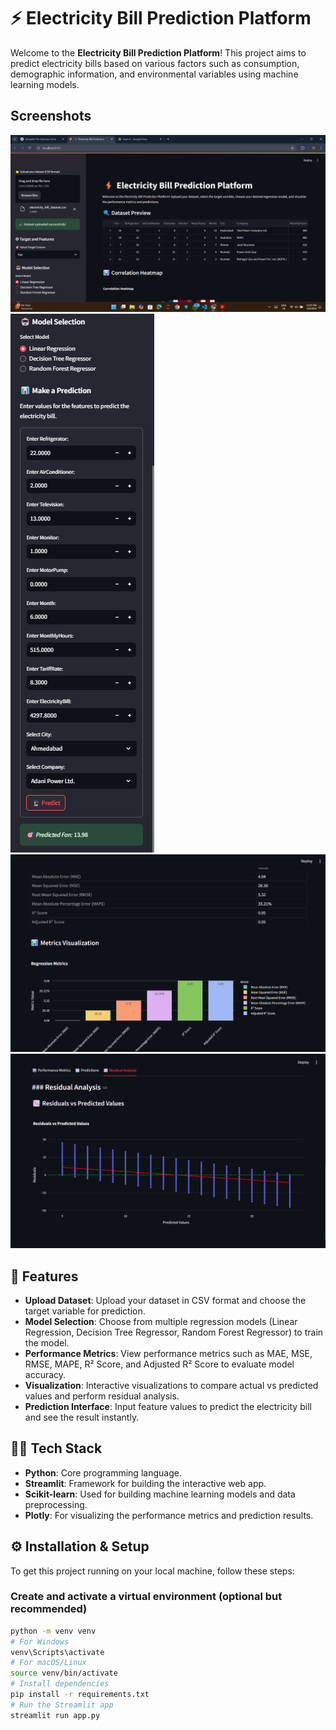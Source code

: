 # ⚡ Electricity Bill Prediction Platform

Welcome to the **Electricity Bill Prediction Platform**! This project aims to predict electricity bills based on various factors such as consumption, demographic information, and environmental variables using machine learning models.

## Screenshots
![Screenshot 1](https://github.com/Raghavchawla13/AIML-Project/blob/main/Screenshot%202025-05-08%20230544.png)
![Screenshot 2](https://github.com/Raghavchawla13/AIML-Project/blob/main/Screenshot%202025-05-08%20230738.png)
![Screenshot 3](https://github.com/Raghavchawla13/AIML-Project/blob/main/Screenshot%202025-05-08%20230850.png)
![Screenshot 4](https://github.com/Raghavchawla13/AIML-Project/blob/main/Screenshot%202025-05-08%20231018.png)



## 🚀 Features

- **Upload Dataset**: Upload your dataset in CSV format and choose the target variable for prediction.
- **Model Selection**: Choose from multiple regression models (Linear Regression, Decision Tree Regressor, Random Forest Regressor) to train the model.
- **Performance Metrics**: View performance metrics such as MAE, MSE, RMSE, MAPE, R² Score, and Adjusted R² Score to evaluate model accuracy.
- **Visualization**: Interactive visualizations to compare actual vs predicted values and perform residual analysis.
- **Prediction Interface**: Input feature values to predict the electricity bill and see the result instantly.

## 🧑‍💻 Tech Stack

- **Python**: Core programming language.
- **Streamlit**: Framework for building the interactive web app.
- **Scikit-learn**: Used for building machine learning models and data preprocessing.
- **Plotly**: For visualizing the performance metrics and prediction results.

## ⚙️ Installation & Setup

To get this project running on your local machine, follow these steps:

###  Create and activate a virtual environment (optional but recommended)
```bash
python -m venv venv
# For Windows
venv\Scripts\activate
# For macOS/Linux
source venv/bin/activate
# Install dependencies
pip install -r requirements.txt
# Run the Streamlit app
streamlit run app.py
